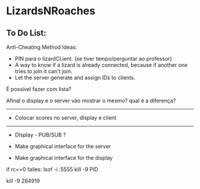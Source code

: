 # LizardsNRoaches

## To Do List:

Anti-Cheating Method Ideas:
- PIN para o lizardCLient. (se tiver tempo/perguntar ao professor)
- A way to know if a lizard is already connected, because if another one tries to join it can't join.
- Let the server generate and assign IDs to clients. 

É possivel fazer com lista?

Afinal o display e o server vão mostrar o mesmo? qual é a diferença?


-----------
- Colocar scores no server, display e client

-------
- DIsplay - PUB/SUB ?


- Make graphical interface for the server
- Make graphical interface for the display

if rc==0 failes:
lsof -i :5555
kill -9 PID

kill -9 264919